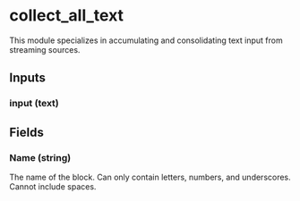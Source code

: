 
# collect_all_text
This module specializes in accumulating and consolidating text input from streaming sources.
## Inputs
### input (text)
## Fields

        

### Name (string)
The name of the block. Can only contain letters, numbers, and underscores. Cannot include spaces.
        

    